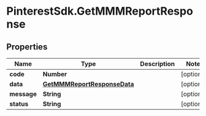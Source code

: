# PinterestSdk.GetMMMReportResponse

## Properties

Name | Type | Description | Notes
------------ | ------------- | ------------- | -------------
**code** | **Number** |  | [optional] 
**data** | [**GetMMMReportResponseData**](GetMMMReportResponseData.md) |  | [optional] 
**message** | **String** |  | [optional] 
**status** | **String** |  | [optional] 



